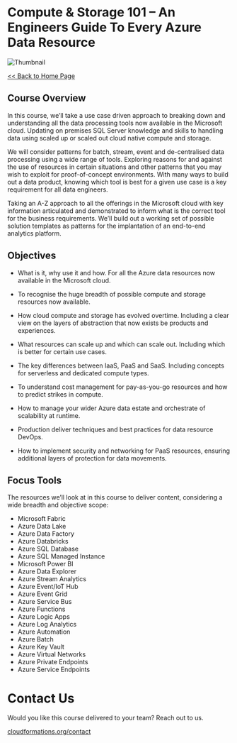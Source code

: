 # Compute & Storage 101 – An Engineers Guide To Every Azure Data Resource

![Thumbnail](Thumbnail.png)

[<< Back to Home Page](/README.md)

## Course Overview

In this course, we’ll take a use case driven approach to breaking down and understanding all the data processing tools now available in the Microsoft cloud. Updating on premises SQL Server knowledge and skills to handling data using scaled up or scaled out cloud native compute and storage.

We will consider patterns for batch, stream, event and de-centralised data processing using a wide range of tools. Exploring reasons for and against the use of resources in certain situations and other patterns that you may wish to exploit for proof-of-concept environments. With many ways to build out a data product, knowing which tool is best for a given use case is a key requirement for all data engineers.

Taking an A-Z approach to all the offerings in the Microsoft cloud with key information articulated and demonstrated to inform what is the correct tool for the business requirements. We’ll build out a working set of possible solution templates as patterns for the implantation of an end-to-end analytics platform.


## Objectives

* What is it, why use it and how. For all the Azure data resources now available in the Microsoft cloud.

* To recognise the huge breadth of possible compute and storage resources now available.

* How cloud compute and storage has evolved overtime. Including a clear view on the layers of abstraction that now exists be products and experiences.

* What resources can scale up and which can scale out. Including which is better for certain use cases.

* The key differences between IaaS, PaaS and SaaS. Including concepts for serverless and dedicated compute types.

* To understand cost management for pay-as-you-go resources and how to predict strikes in compute.

* How to manage your wider Azure data estate and orchestrate of scalability at runtime.

* Production deliver techniques and best practices for data resource DevOps.

* How to implement security and networking for PaaS resources, ensuring additional layers of protection for data movements.

## Focus Tools
The resources we’ll look at in this course to deliver content, considering a wide breadth and objective scope:

* Microsoft Fabric
* Azure Data Lake
* Azure Data Factory
* Azure Databricks
* Azure SQL Database
* Azure SQL Managed Instance
* Microsoft Power BI
* Azure Data Explorer
* Azure Stream Analytics
* Azure Event/IoT Hub
* Azure Event Grid
* Azure Service Bus
* Azure Functions
* Azure Logic Apps
* Azure Log Analytics
* Azure Automation
* Azure Batch
* Azure Key Vault
* Azure Virtual Networks
* Azure Private Endpoints
* Azure Service Endpoints

# Contact Us
Would you like this course delivered to your team? Reach out to us.

[cloudformations.org/contact](https://www.cloudformations.org/contact)